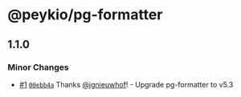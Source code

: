 # @peykio/pg-formatter

## 1.1.0

### Minor Changes

- [#1](https://github.com/peykio/pg-formatter/pull/1) [`00ebb4a`](https://github.com/peykio/pg-formatter/commit/00ebb4af0de293c35d3a25b6410033aa40529500) Thanks [@jgnieuwhof](https://github.com/jgnieuwhof)! - Upgrade pg-formatter to v5.3

